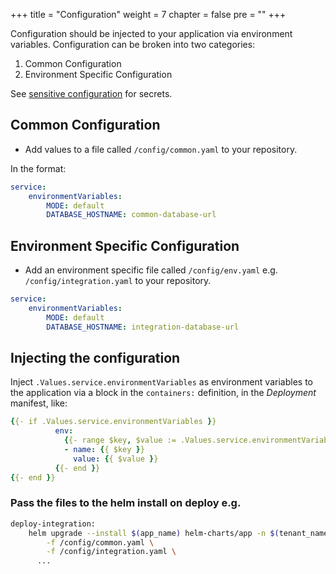 +++
title = "Configuration"
weight = 7
chapter = false
pre = ""
+++

Configuration should be injected to your application via environment variables.
Configuration can be broken into two categories:
  1) Common Configuration 
  2) Environment Specific Configuration

See [sensitive configuration](./secrets.md) for secrets.

## Common Configuration

- Add values to a file called `/config/common.yaml` to your repository.


In the format:

```yaml
service:
    environmentVariables: 
        MODE: default
        DATABASE_HOSTNAME: common-database-url
```

## Environment Specific Configuration

- Add an environment specific file called `/config/env.yaml` e.g. `/config/integration.yaml` to your repository.

```yaml
service:
    environmentVariables: 
        MODE: default
        DATABASE_HOSTNAME: integration-database-url
```


## Injecting the configuration 

Inject `.Values.service.environmentVariables` as environment variables to the application via a block in the `containers:` definition, in the _Deployment_ manifest, like:

```yaml
{{- if .Values.service.environmentVariables }}
          env:
            {{- range $key, $value := .Values.service.environmentVariables }}
            - name: {{ $key }}
              value: {{ $value }}
          {{- end }}
{{- end }}
```

### Pass the files to the helm install on deploy e.g.

```bash
deploy-integration:  
    helm upgrade --install $(app_name) helm-charts/app -n $(tenant_name)-integration \
        -f /config/common.yaml \
        -f /config/integration.yaml \
      ...
```
